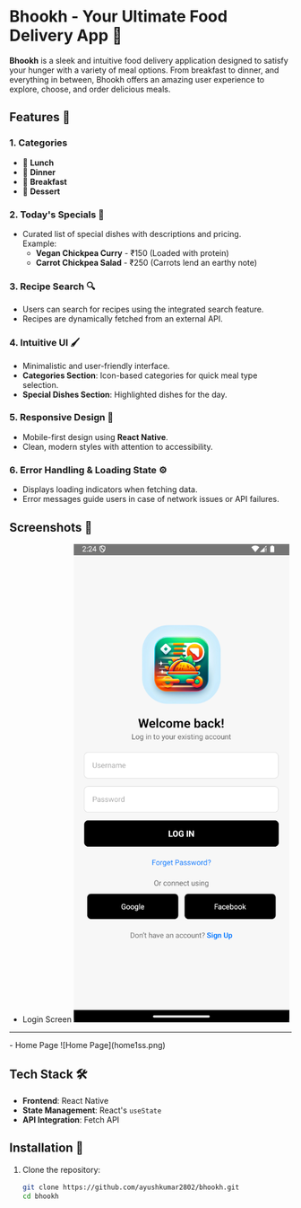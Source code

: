 # Bhookh - Your Ultimate Food Delivery App 🍔

**Bhookh** is a sleek and intuitive food delivery application designed to satisfy your hunger with a variety of meal options. From breakfast to dinner, and everything in between, Bhookh offers an amazing user experience to explore, choose, and order delicious meals.

## Features 🚀

### 1. Categories
- 🍕 **Lunch**  
- 🥗 **Dinner**  
- 🥐 **Breakfast**  
- 🍦 **Dessert**

### 2. Today's Specials 🌟
- Curated list of special dishes with descriptions and pricing.  
  Example:  
  - **Vegan Chickpea Curry** - ₹150 (Loaded with protein)  
  - **Carrot Chickpea Salad** - ₹250 (Carrots lend an earthy note)

### 3. Recipe Search 🔍
- Users can search for recipes using the integrated search feature.  
- Recipes are dynamically fetched from an external API.

### 4. Intuitive UI 🖌️
- Minimalistic and user-friendly interface.  
- **Categories Section**: Icon-based categories for quick meal type selection.  
- **Special Dishes Section**: Highlighted dishes for the day.

### 5. Responsive Design 📱
- Mobile-first design using **React Native**.  
- Clean, modern styles with attention to accessibility.

### 6. Error Handling & Loading State ⚙️
- Displays loading indicators when fetching data.  
- Error messages guide users in case of network issues or API failures.

## Screenshots 📸
- Login Screen
![Loading Screen](loginss.png)
<hr>
- Home Page
![Home Page](home1ss.png)


## Tech Stack 🛠️
- **Frontend**: React Native  
- **State Management**: React's `useState`  
- **API Integration**: Fetch API  

## Installation 🔧

1. Clone the repository:
   ```bash
   git clone https://github.com/ayushkumar2802/bhookh.git
   cd bhookh
